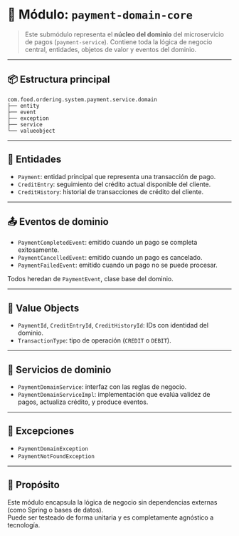 # 🧠 Módulo: `payment-domain-core`

> Este submódulo representa el **núcleo del dominio** del microservicio de pagos (`payment-service`). Contiene toda la lógica de negocio central, entidades, objetos de valor y eventos del dominio.

---

## 📦 Estructura principal

```plaintext
com.food.ordering.system.payment.service.domain
├── entity
├── event
├── exception
├── service
└── valueobject
```

---

## 🧱 Entidades

- `Payment`: entidad principal que representa una transacción de pago.
- `CreditEntry`: seguimiento del crédito actual disponible del cliente.
- `CreditHistory`: historial de transacciones de crédito del cliente.

---

## 📤 Eventos de dominio

- `PaymentCompletedEvent`: emitido cuando un pago se completa exitosamente.
- `PaymentCancelledEvent`: emitido cuando un pago es cancelado.
- `PaymentFailedEvent`: emitido cuando un pago no se puede procesar.

Todos heredan de `PaymentEvent`, clase base del dominio.

---

## 🧩 Value Objects

- `PaymentId`, `CreditEntryId`, `CreditHistoryId`: IDs con identidad del dominio.
- `TransactionType`: tipo de operación (`CREDIT` o `DEBIT`).

---

## 🧠 Servicios de dominio

- `PaymentDomainService`: interfaz con las reglas de negocio.
- `PaymentDomainServiceImpl`: implementación que evalúa validez de pagos, actualiza crédito, y produce eventos.

---

## 🚨 Excepciones

- `PaymentDomainException`
- `PaymentNotFoundException`

---

## 🎯 Propósito

Este módulo encapsula la lógica de negocio sin dependencias externas (como Spring o bases de datos).  
Puede ser testeado de forma unitaria y es completamente agnóstico a tecnología.
